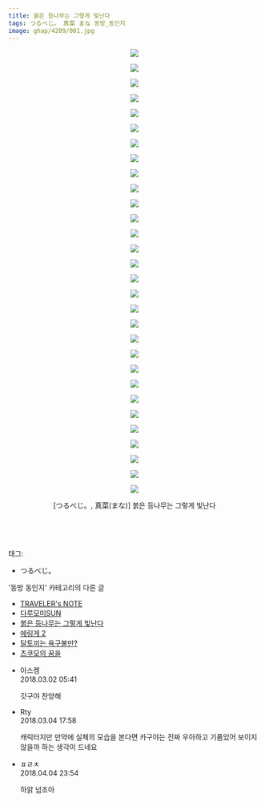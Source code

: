 ```yaml
---
title: 붉은 등나무는 그렇게 빛난다
tags: つるべじ。 真菜 まな 동방_동인지
image: ghap/4209/001.jpg
---
```

<div class="article">
<p style="text-align: center; clear: none; float: none;"><img src="{{ site.nasurl }}/ghap/4209/001.jpg"/></p>
<p style="text-align: center; clear: none; float: none;"><img src="{{ site.nasurl }}/ghap/4209/002.jpg"/></p>
<p style="text-align: center; clear: none; float: none;"><img src="{{ site.nasurl }}/ghap/4209/003.jpg"/></p>
<p style="text-align: center; clear: none; float: none;"><img src="{{ site.nasurl }}/ghap/4209/004.jpg"/></p>
<p style="text-align: center; clear: none; float: none;"><img src="{{ site.nasurl }}/ghap/4209/005.jpg"/></p>
<p style="text-align: center; clear: none; float: none;"><img src="{{ site.nasurl }}/ghap/4209/006.jpg"/></p>
<p style="text-align: center; clear: none; float: none;"><img src="{{ site.nasurl }}/ghap/4209/007.jpg"/></p>
<p style="text-align: center; clear: none; float: none;"><img src="{{ site.nasurl }}/ghap/4209/008.jpg"/></p>
<p style="text-align: center; clear: none; float: none;"><img src="{{ site.nasurl }}/ghap/4209/009.jpg"/></p>
<p style="text-align: center; clear: none; float: none;"><img src="{{ site.nasurl }}/ghap/4209/010.jpg"/></p>
<p style="text-align: center; clear: none; float: none;"><img src="{{ site.nasurl }}/ghap/4209/011.jpg"/></p>
<p style="text-align: center; clear: none; float: none;"><img src="{{ site.nasurl }}/ghap/4209/012.jpg"/></p>
<p style="text-align: center; clear: none; float: none;"><img src="{{ site.nasurl }}/ghap/4209/013.jpg"/></p>
<p style="text-align: center; clear: none; float: none;"><img src="{{ site.nasurl }}/ghap/4209/014.jpg"/></p>
<p style="text-align: center; clear: none; float: none;"><img src="{{ site.nasurl }}/ghap/4209/015.jpg"/></p>
<p style="text-align: center; clear: none; float: none;"><img src="{{ site.nasurl }}/ghap/4209/016.jpg"/></p>
<p style="text-align: center; clear: none; float: none;"><img src="{{ site.nasurl }}/ghap/4209/017.jpg"/></p>
<p style="text-align: center; clear: none; float: none;"><img src="{{ site.nasurl }}/ghap/4209/018.jpg"/></p>
<p style="text-align: center; clear: none; float: none;"><img src="{{ site.nasurl }}/ghap/4209/019.jpg"/></p>
<p style="text-align: center; clear: none; float: none;"><img src="{{ site.nasurl }}/ghap/4209/020.jpg"/></p>
<p style="text-align: center; clear: none; float: none;"><img src="{{ site.nasurl }}/ghap/4209/021.jpg"/></p>
<p style="text-align: center; clear: none; float: none;"><img src="{{ site.nasurl }}/ghap/4209/022.jpg"/></p>
<p style="text-align: center; clear: none; float: none;"><img src="{{ site.nasurl }}/ghap/4209/023.jpg"/></p>
<p style="text-align: center; clear: none; float: none;"><img src="{{ site.nasurl }}/ghap/4209/024.jpg"/></p>
<p style="text-align: center; clear: none; float: none;"><img src="{{ site.nasurl }}/ghap/4209/025.jpg"/></p>
<p style="text-align: center; clear: none; float: none;"><img src="{{ site.nasurl }}/ghap/4209/026.jpg"/></p>
<p style="text-align: center; clear: none; float: none;"><img src="{{ site.nasurl }}/ghap/4209/027.jpg"/></p>
<p style="text-align: center; clear: none; float: none;"><img src="{{ site.nasurl }}/ghap/4209/028.jpg"/></p>
<p style="text-align: center; clear: none; float: none;"><img src="{{ site.nasurl }}/ghap/4209/029.jpg"/></p>
<p style="text-align: center; clear: none; float: none;"><img src="{{ site.nasurl }}/ghap/4209/030.jpg"/></p>
<p style="text-align: center; clear: none; float: none;">[つるべじ。, 真菜(まな)] 붉은 등나무는 그렇게 빛난다</p>
<p style="text-align: center; clear: none; float: none;"><br/></p>
<p><br/></p>
</div><div class="tagTrail">
<p>태그: </p>
<ul>
<li>つるべじ。</li>
</ul>
</div><div class="another">
<p>'동방 동인지' 카테고리의 다른 글</p>
<ul>
<li><a href="/2018-03-10-ghap_4220">TRAVELER's NOTE</a></li>
<li><a href="/2018-02-27-ghap_4210">다루모미SUN</a></li>
<li><a href="/2018-02-27-ghap_4209">붉은 등나무는 그렇게 빛난다</a></li>
<li><a href="/2018-02-21-ghap_4202">에링게 2</a></li>
<li><a href="/2018-02-20-ghap_4199">달토끼는 욕구불만?</a></li>
<li><a href="/2018-02-10-ghap_4193">츠쿠모의 꿈을</a></li>
</ul>
</div><div class="cb_module cb_fluid">
<div class="cb_wrt cb_profile">
<div class="comment">
<ul>
<li class="cb_thumb_off" id="comment15210388">
<div class="cb_comment_area">
<div class="cb_info_area">
<div class="cb_section">
<span class="cb_nick_name">아스켕</span>
</div>
<div class="cb_section">
<span class="cb_date">2018.03.02 05:41 </span>
</div>
</div>
<div class="cb_dsc_comment">
<p class="cb_dsc">
											갓구야 찬양해
										</p>
</div>
</div></li>
<li class="cb_thumb_off" id="comment15212220">
<div class="cb_comment_area">
<div class="cb_info_area">
<div class="cb_section">
<span class="cb_nick_name">Rty</span>
</div>
<div class="cb_section">
<span class="cb_date">2018.03.04 17:58 </span>
</div>
</div>
<div class="cb_dsc_comment">
<p class="cb_dsc">
											캐릭터지만 만약에 실체의 모습을 본다면 카구야는 진짜 우아하고 기품있어 보이지 않을까 하는 생각이 드네요
										</p>
</div>
</div></li>
<li class="cb_thumb_off" id="comment15233394">
<div class="cb_comment_area">
<div class="cb_info_area">
<div class="cb_section">
<span class="cb_nick_name">ㅍㄹㅊ</span>
</div>
<div class="cb_section">
<span class="cb_date">2018.04.04 23:54 </span>
</div>
</div>
<div class="cb_dsc_comment">
<p class="cb_dsc">
											하앍 넘조아
										</p>
</div>
</div></li>
</ul>
</div>
</div><!-- commentList close -->
</div>